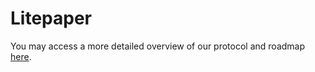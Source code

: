 # Litepaper

You may access a more detailed overview of our protocol and roadmap [here](https://www.halodao.com/litepaper).

